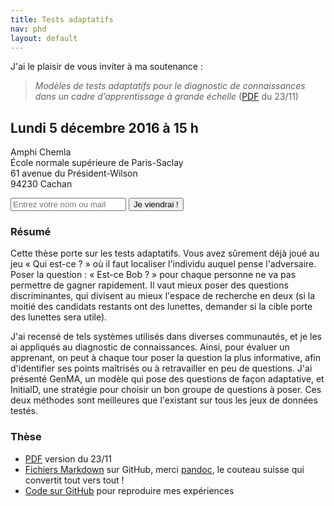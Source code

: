 ```yaml
---
title: Tests adaptatifs
nav: phd
layout: default
---
```

J'ai le plaisir de vous inviter à ma soutenance :

> *Modèles de tests adaptatifs pour le diagnostic de connaissances dans un cadre d’apprentissage à grande échelle* ([PDF](cat.pdf) du 23/11)

## Lundi 5 décembre 2016 à 15 h

Amphi Chemla  
École normale supérieure de Paris-Saclay  
61 avenue du Président-Wilson  
94230 Cachan

<div>
<input type="text" id="mail" onkeydown="if(event.keyCode == 13) {document.getElementById('btn').click(); this.value = ''};" placeholder="Entrez votre nom ou mail" />
<button id="btn" onclick="microAjax('/register/', function () {document.getElementById('btn').innerHTML = 'Merci !'}, 'mail=' + document.getElementById('mail').value)">Je viendrai !</button>
</div>

### Résumé

Cette thèse porte sur les tests adaptatifs. Vous avez sûrement déjà joué au jeu « Qui est-ce ? » où il faut localiser l'individu auquel pense l'adversaire. Poser la question : « Est-ce Bob ? » pour chaque personne ne va pas permettre de gagner rapidement. Il vaut mieux poser des questions discriminantes, qui divisent au mieux l'espace de recherche en deux (si la moitié des candidats restants ont des lunettes, demander si la cible porte des lunettes sera utile).

J'ai recensé de tels systèmes utilisés dans diverses communautés, et je les ai appliqués au diagnostic de connaissances. Ainsi, pour évaluer un apprenant, on peut à chaque tour poser la question la plus informative, afin d'identifier ses points maîtrisés ou à retravailler en peu de questions. J'ai présenté GenMA, un modèle qui pose des questions de façon adaptative, et InitialD, une stratégie pour choisir un bon groupe de questions à poser. Ces deux méthodes sont meilleures que l'existant sur tous les jeux de données testés.

### Thèse

- [PDF](cat.pdf) version du 23/11
- [Fichiers Markdown](https://github.com/jilljenn/phd) sur GitHub, merci [pandoc](http://pandoc.org), le couteau suisse qui convertit tout vers tout !
- [Code sur GitHub](https://github.com/jilljenn/qna) pour reproduire mes expériences
